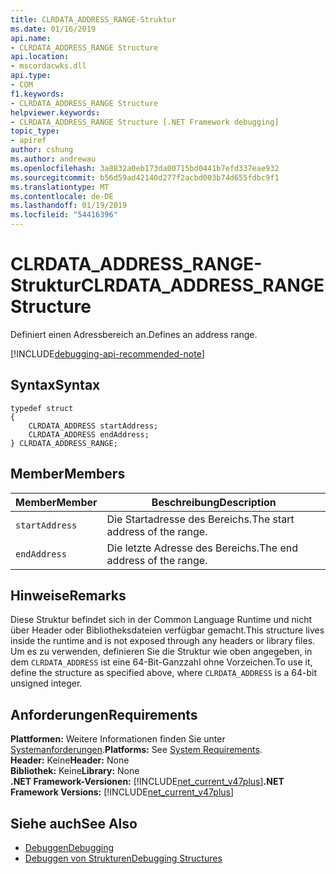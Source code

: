 ```yaml
---
title: CLRDATA_ADDRESS_RANGE-Struktur
ms.date: 01/16/2019
api.name:
- CLRDATA_ADDRESS_RANGE Structure
api.location:
- mscordacwks.dll
api.type:
- COM
f1.keywords:
- CLRDATA_ADDRESS_RANGE Structure
helpviewer.keywords:
- CLRDATA_ADDRESS_RANGE Structure [.NET Framework debugging]
topic_type:
- apiref
author: cshung
ms.author: andrewau
ms.openlocfilehash: 3a8832a0eb173da00715bd0441b7efd337eae932
ms.sourcegitcommit: b56d59ad42140d277f2acbd003b74d655fdbc9f1
ms.translationtype: MT
ms.contentlocale: de-DE
ms.lasthandoff: 01/19/2019
ms.locfileid: "54416396"
---
```

# <a name="clrdataaddressrange-structure"></a><span data-ttu-id="4e0a9-102">CLRDATA_ADDRESS_RANGE-Struktur</span><span class="sxs-lookup"><span data-stu-id="4e0a9-102">CLRDATA_ADDRESS_RANGE Structure</span></span>

<span data-ttu-id="4e0a9-103">Definiert einen Adressbereich an.</span><span class="sxs-lookup"><span data-stu-id="4e0a9-103">Defines an address range.</span></span>

[!INCLUDE[debugging-api-recommended-note](../../../../includes/debugging-api-recommended-note.md)]

## <a name="syntax"></a><span data-ttu-id="4e0a9-104">Syntax</span><span class="sxs-lookup"><span data-stu-id="4e0a9-104">Syntax</span></span>

```
typedef struct
{
    CLRDATA_ADDRESS startAddress;
    CLRDATA_ADDRESS endAddress;
} CLRDATA_ADDRESS_RANGE;
```

## <a name="members"></a><span data-ttu-id="4e0a9-105">Member</span><span class="sxs-lookup"><span data-stu-id="4e0a9-105">Members</span></span>

| <span data-ttu-id="4e0a9-106">Member</span><span class="sxs-lookup"><span data-stu-id="4e0a9-106">Member</span></span>         | <span data-ttu-id="4e0a9-107">Beschreibung</span><span class="sxs-lookup"><span data-stu-id="4e0a9-107">Description</span></span>                     |
| -------------- | ------------------------------- |
| `startAddress` | <span data-ttu-id="4e0a9-108">Die Startadresse des Bereichs.</span><span class="sxs-lookup"><span data-stu-id="4e0a9-108">The start address of the range.</span></span> |
| `endAddress`   | <span data-ttu-id="4e0a9-109">Die letzte Adresse des Bereichs.</span><span class="sxs-lookup"><span data-stu-id="4e0a9-109">The end address of the range.</span></span>   |

## <a name="remarks"></a><span data-ttu-id="4e0a9-110">Hinweise</span><span class="sxs-lookup"><span data-stu-id="4e0a9-110">Remarks</span></span>

<span data-ttu-id="4e0a9-111">Diese Struktur befindet sich in der Common Language Runtime und nicht über Header oder Bibliotheksdateien verfügbar gemacht.</span><span class="sxs-lookup"><span data-stu-id="4e0a9-111">This structure lives inside the runtime and is not exposed through any headers or library files.</span></span> <span data-ttu-id="4e0a9-112">Um es zu verwenden, definieren Sie die Struktur wie oben angegeben, in dem `CLRDATA_ADDRESS` ist eine 64-Bit-Ganzzahl ohne Vorzeichen.</span><span class="sxs-lookup"><span data-stu-id="4e0a9-112">To use it, define the structure as specified above, where `CLRDATA_ADDRESS` is a 64-bit unsigned integer.</span></span>

## <a name="requirements"></a><span data-ttu-id="4e0a9-113">Anforderungen</span><span class="sxs-lookup"><span data-stu-id="4e0a9-113">Requirements</span></span>

<span data-ttu-id="4e0a9-114">**Plattformen:** Weitere Informationen finden Sie unter [Systemanforderungen](../../../../docs/framework/get-started/system-requirements.md).</span><span class="sxs-lookup"><span data-stu-id="4e0a9-114">**Platforms:** See [System Requirements](../../../../docs/framework/get-started/system-requirements.md).</span></span>  
<span data-ttu-id="4e0a9-115">**Header:** Keine</span><span class="sxs-lookup"><span data-stu-id="4e0a9-115">**Header:** None</span></span>  
<span data-ttu-id="4e0a9-116">**Bibliothek:** Keine</span><span class="sxs-lookup"><span data-stu-id="4e0a9-116">**Library:** None</span></span>  
<span data-ttu-id="4e0a9-117">**.NET Framework-Versionen:** [!INCLUDE[net_current_v47plus](../../../../includes/net-current-v47plus.md)]</span><span class="sxs-lookup"><span data-stu-id="4e0a9-117">**.NET Framework Versions:** [!INCLUDE[net_current_v47plus](../../../../includes/net-current-v47plus.md)]</span></span>  

## <a name="see-also"></a><span data-ttu-id="4e0a9-118">Siehe auch</span><span class="sxs-lookup"><span data-stu-id="4e0a9-118">See Also</span></span>

- [<span data-ttu-id="4e0a9-119">Debuggen</span><span class="sxs-lookup"><span data-stu-id="4e0a9-119">Debugging</span></span>](../../../../docs/framework/unmanaged-api/debugging/index.md)
- [<span data-ttu-id="4e0a9-120">Debuggen von Strukturen</span><span class="sxs-lookup"><span data-stu-id="4e0a9-120">Debugging Structures</span></span>](../../../../docs/framework/unmanaged-api/debugging/debugging-structures.md)
